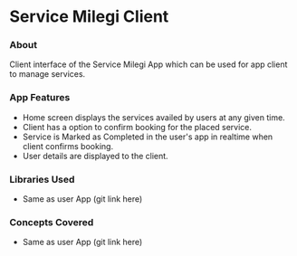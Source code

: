 # Service Milegi Client

### About
Client interface of the Service Milegi App which can be used for app client to manage services.

### App Features
  * Home screen displays the services availed by users at any given time.
  * Client has a option to confirm booking for the placed service.
  * Service is Marked as Completed in the user's app in realtime when client confirms booking.
  * User details are displayed to the client.
  
### Libraries Used
  * Same as user App (git link here)
  
  
### Concepts Covered
  * Same as user App (git link here)
